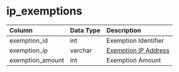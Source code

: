 # ip\_exemptions

| Column | Data Type | Description |
| :--- | :--- | :--- |
| exemption\_id | int | Exemption Identifier |
| exemption\_ip | varchar | [Exemption IP Address](../../../schema/categories/account/account_ip.md) |
| exemption\_amount | int | Exemption Amount |

